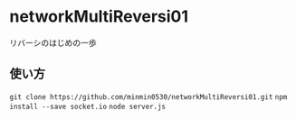 # networkMultiReversi01
リバーシのはじめの一歩  
## 使い方
``` git clone https://github.com/minmin0530/networkMultiReversi01.git ```
``` npm install --save socket.io ```
``` node server.js ```
